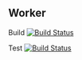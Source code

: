 ## Worker

Build [![Build Status](http://34.65.172.205:8080/buildStatus/icon?job=instavote%2Fworker-build)](http://34.65.172.205:8080/job/instavote/job/worker-build/)

Test [![Build Status](http://34.65.172.205:8080/buildStatus/icon?job=instavote%2Fworker-test)](http://34.65.172.205:8080/job/instavote/job/worker-test/)
 

